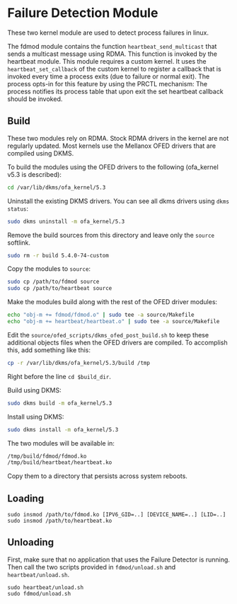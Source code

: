 # Failure Detection Module

These two kernel module are used to detect process failures in linux.

The fdmod module contains the function `heartbeat_send_multicast` that sends a multicast message using RDMA.
This function is invoked by the heartbeat module. This module requires a custom kernel.
It uses the `heartbeat_set_callback` of the custom kernel to register a callback that is invoked every time a process exits (due to failure or normal exit).
The process opts-in for this feature by using the PRCTL mechanism: The process notifies its process table that upon exit the set heartbeat callback should be invoked.

## Build

These two modules rely on RDMA. Stock RDMA drivers in the kernel are not regularly updated. Most kernels use the Mellanox OFED drivers that are compiled using DKMS.

To build the modules using the OFED drivers to the following (ofa_kernel v5.3 is described):
```sh
cd /var/lib/dkms/ofa_kernel/5.3
```

Uninstall the existing DKMS drivers. You can see all dkms drivers using `dkms status`:
```sh
sudo dkms uninstall -m ofa_kernel/5.3
```

Remove the build sources from this directory and leave only the `source` softlink.
```sh
sudo rm -r build 5.4.0-74-custom
```

Copy the modules to `source`:
```sh
sudo cp /path/to/fdmod source
sudo cp /path/to/heartbeat source
```

Make the modules build along with the rest of the OFED driver modules:
```sh
echo "obj-m += fdmod/fdmod.o" | sudo tee -a source/Makefile
echo "obj-m += heartbeat/heartbeat.o" | sudo tee -a source/Makefile
```

Edit the `source/ofed_scripts/dkms_ofed_post_build.sh` to keep these additional objects files when the OFED drivers are compiled.
To accomplish this, add something like this:
```sh
cp -r /var/lib/dkms/ofa_kernel/5.3/build /tmp
```
Right before the line `cd $build_dir`.

Build using DKMS:
```sh
sudo dkms build -m ofa_kernel/5.3
```

Install using DKMS:
```sh
sudo dkms install -m ofa_kernel/5.3
```

The two modules will be available in:
```sh
/tmp/build/fdmod/fdmod.ko
/tmp/build/heartbeat/heartbeat.ko
```
Copy them to a directory that persists across system reboots.

## Loading

```
sudo insmod /path/to/fdmod.ko [IPV6_GID=..] [DEVICE_NAME=..] [LID=..]
sudo insmod /path/to/heartbeat.ko
```

## Unloading
First, make sure that no application that uses the Failure Detector is running. Then call the two scripts provided in `fdmod/unload.sh` and `heartbeat/unload.sh`.
```
sudo heartbeat/unload.sh
sudo fdmod/unload.sh
```
